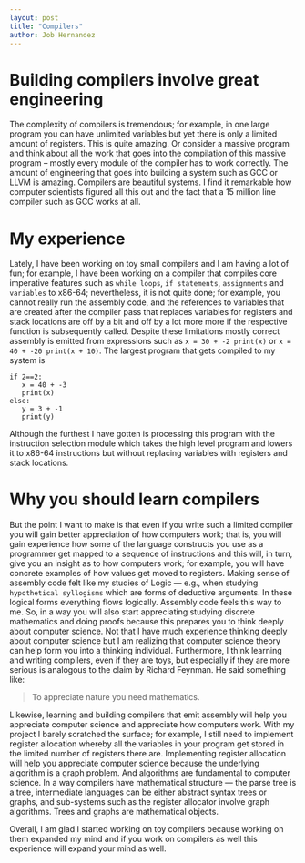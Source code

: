 ```yaml
---
layout: post
title: "Compilers"
author: Job Hernandez
---
```


# Building compilers involve great engineering
The complexity of compilers is tremendous; for example, in one large program you can have unlimited variables but yet there is only a limited amount of registers. This is quite amazing. Or consider a massive program and think about all the work that goes into the compilation of this massive program – mostly every module of the compiler has to work correctly. The amount of engineering that goes into building a system such as GCC or LLVM is amazing. Compilers are beautiful systems. I find it remarkable how computer scientists figured all this out and the fact that a 15 million line compiler such as GCC works at all.

# My experience
Lately, I have been working on toy small compilers and I am having a lot of fun; for example, I have been working on a compiler that compiles core imperative features such as `while loops`, `if statements`, `assignments` and `variables` to x86-64; nevertheless, it is not quite done; for example, you cannot really run the assembly code, and the references to variables that are created after the compiler pass that replaces variables for registers and stack locations are off by a bit and off by a lot more more if the respective function is subsequently called. Despite these limitations mostly correct assembly is emitted from expressions such as 
`x = 30 + -2 print(x)` or `x = 40 + -20 print(x + 10)`. The largest program that gets compiled to my system is 

```
if 2==2:
   x = 40 + -3
   print(x)
else:
   y = 3 + -1
   print(y)
```

Although the furthest I have gotten is processing this program with the instruction selection module which takes the high level program and lowers it to x86-64 instructions but without replacing variables with registers and stack locations.

# Why you should learn compilers
But the point I want to make is that even if you write such a limited compiler you will gain better appreciation of how computers work; that is, you will gain experience how some of the language constructs you use as a programmer get mapped to a sequence of instructions and this will, in turn, give you an insight as to how computers work; for example, you will have concrete examples of how values get moved to registers. Making sense of assembly code felt like my studies of Logic — e.g., when studying `hypothetical syllogisms` which are forms of deductive arguments. In these logical forms everything flows logically. Assembly code feels this way to me. So, in a way you will also start appreciating studying discrete mathematics and doing proofs because this prepares you to think deeply about computer science. Not that I have much experience thinking deeply about computer science but I am realizing that computer science theory can help form you into a thinking individual.  Furthermore, I think learning and writing compilers, even if they are toys, but especially if they are more serious is analogous to the claim by Richard Feynman. He said something like:
>To appreciate nature you need mathematics. 

Likewise, learning and building compilers that emit assembly will help you appreciate computer science and appreciate how computers work. With my project I barely scratched the surface; for example, I still need to implement register allocation whereby all the variables in your program get stored in the limited number of registers there are. Implementing register allocation will help you appreciate computer science because the underlying algorithm is a graph problem. And algorithms are fundamental to computer science. In a way compilers have mathematical structure — the parse tree is a tree, intermediate languages can be either abstract syntax trees or graphs, and sub-systems such as the register allocator involve graph algorithms. Trees and graphs are mathematical objects.

Overall, I am glad I started working on toy compilers because working on them expanded my mind and if you work on compilers as well this experience will expand your mind as well.
